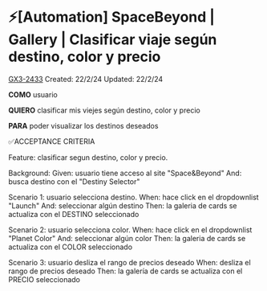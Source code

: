 # ⚡️[Automation] SpaceBeyond | Gallery | Clasificar viaje según destino, color y precio

[GX3-2433](https://upexgalaxy34.atlassian.net/browse/GX3-2433) Created: 22/2/24 Updated: 22/2/24

**COMO** usuario

**QUIERO** clasificar mis viejes según destino, color y precio

**PARA** poder visualizar los destinos deseados

✅ACCEPTANCE CRITERIA

Feature: clasificar segun destino, color y precio.

Background:
  Given: usuario tiene acceso al site "Space&Beyond"
  And: busca destino con el "Destiny Selector"

Scenario 1: usuario selecciona destino.
  When: hace click en el dropdownlist "Launch"
  And: seleccionar algún destino
  Then: la galeria de cards se actualiza con el DESTINO seleccionado
  
Scenario 2: usuario selecciona color.
  When: hace click en el dropdownlist "Planet Color"
  And: seleccionar algún color
  Then: la galeria de cards se actualiza con el COLOR seleccionado

Scenario 3: usuario desliza el rango de precios deseado
  When: desliza el rango de precios deseado
  Then: la galería de cards se actualiza con el PRECIO seleccionado
